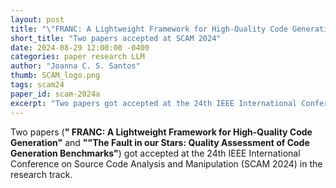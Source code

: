 ```yaml
---
layout: post
title: "\"FRANC: A Lightweight Framework for High-Quality Code Generation\" and \"The Fault in our Stars: Quality Assessment of Code Generation Benchmarks   \" accepted at SCAM 2022"
short_title: "Two papers accepted at SCAM 2024"
date: 2024-08-29 12:00:00 -0400
categories: paper research LLM
author: "Joanna C. S. Santos"
thumb: SCAM_logo.png
tags: scam24
paper_id: scam-2024a
excerpt: "Two papers got accepted at the 24th IEEE International Conference on Source Code Analysis and Manipulation (SCAM 2024) in the research track. ."
---
```


Two papers (**" FRANC: A Lightweight Framework for High-Quality Code Generation"** and **""The Fault in our Stars: Quality Assessment of Code Generation Benchmarks"**) got accepted at the 24th IEEE International Conference on Source Code Analysis and Manipulation (SCAM 2024) in the research track. 
